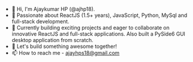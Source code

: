 - 👋 Hi, I'm Ajaykumar HP (@ajhp18).
- 👀 Passionate about ReactJS (1.5+ years), JavaScript, Python, MySql and full-stack development. 
- 🌱 Currently building exciting projects and eager to collaborate on innovative ReactJS and full-stack applications. Also built a PySide6 GUI desktop application from scratch.
- 💞️ Let's build something awesome together!
- 📫 How to reach me - ajayhps18@gmail.com

<!---
Ajhp18/Ajhp18 is a ✨ special ✨ repository because its `README.md` (this file) appears on your GitHub profile.
You can click the Preview link to take a look at your changes.
--->
